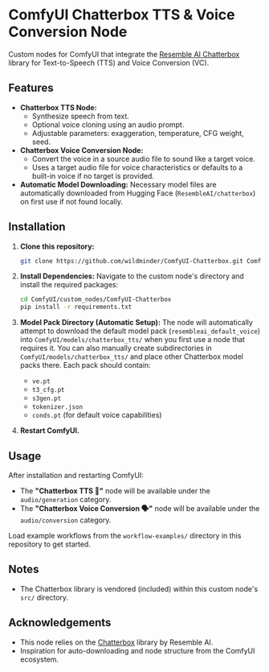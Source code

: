 # ComfyUI Chatterbox TTS & Voice Conversion Node

Custom nodes for ComfyUI that integrate the [Resemble AI Chatterbox](https://github.com/resemble-ai/chatterbox) library for Text-to-Speech (TTS) and Voice Conversion (VC).

## Features

*   **Chatterbox TTS Node:**
    *   Synthesize speech from text.
    *   Optional voice cloning using an audio prompt.
    *   Adjustable parameters: exaggeration, temperature, CFG weight, seed.
*   **Chatterbox Voice Conversion Node:**
    *   Convert the voice in a source audio file to sound like a target voice.
    *   Uses a target audio file for voice characteristics or defaults to a built-in voice if no target is provided.
*   **Automatic Model Downloading:** Necessary model files are automatically downloaded from Hugging Face (`ResembleAI/chatterbox`) on first use if not found locally.

## Installation

1.  **Clone this repository:**
    ```bash
    git clone https://github.com/wildminder/ComfyUI-Chatterbox.git ComfyUI/custom_nodes/ComfyUI-Chatterbox
    ```

2.  **Install Dependencies:**
    Navigate to the custom node's directory and install the required packages:
    ```bash
    cd ComfyUI/custom_nodes/ComfyUI-Chatterbox
    pip install -r requirements.txt
    ```

3.  **Model Pack Directory (Automatic Setup):**
    The node will automatically attempt to download the default model pack (`resembleai_default_voice`) into `ComfyUI/models/chatterbox_tts/` when you first use a node that requires it.
    You can also manually create subdirectories in `ComfyUI/models/chatterbox_tts/` and place other Chatterbox model packs there. Each pack should contain:
    *   `ve.pt`
    *   `t3_cfg.pt`
    *   `s3gen.pt`
    *   `tokenizer.json`
    *   `conds.pt` (for default voice capabilities)

4.  **Restart ComfyUI.**

## Usage

After installation and restarting ComfyUI:

*   The **"Chatterbox TTS 📢"** node will be available under the `audio/generation` category.
*   The **"Chatterbox Voice Conversion 🗣️"** node will be available under the `audio/conversion` category.

Load example workflows from the `workflow-examples/` directory in this repository to get started.

## Notes

*   The Chatterbox library is vendored (included) within this custom node's `src/` directory.


## Acknowledgements

*   This node relies on the [Chatterbox](https://github.com/resemble-ai/chatterbox) library by Resemble AI.
*   Inspiration for auto-downloading and node structure from the ComfyUI ecosystem.
